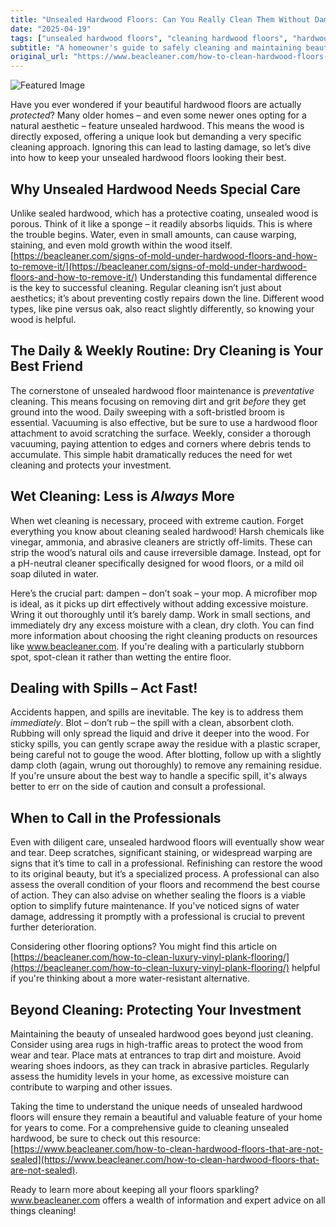 ```yaml
---
title: "Unsealed Hardwood Floors: Can You Really Clean Them Without Damage?"
date: "2025-04-19"
tags: ["unsealed hardwood floors", "cleaning hardwood floors", "hardwood floor cleaning", "wood floor care", "unsealed wood floors", "hardwood floor cleaner", "wood floor maintenance"]
subtitle: "A homeowner's guide to safely cleaning and maintaining beautiful, unsealed wood floors."
original_url: "https://www.beacleaner.com/how-to-clean-hardwood-floors-that-are-not-sealed"
---
```




![Featured Image](https://res.cloudinary.com/dnm0udlvz/image/upload/v1745052789/article_image_94_mreaig.jpg)

Have you ever wondered if your beautiful hardwood floors are actually *protected*? Many older homes – and even some newer ones opting for a natural aesthetic – feature unsealed hardwood. This means the wood is directly exposed, offering a unique look but demanding a very specific cleaning approach. Ignoring this can lead to lasting damage, so let’s dive into how to keep your unsealed hardwood floors looking their best. 

## Why Unsealed Hardwood Needs Special Care

Unlike sealed hardwood, which has a protective coating, unsealed wood is porous. Think of it like a sponge – it readily absorbs liquids. This is where the trouble begins. Water, even in small amounts, can cause warping, staining, and even mold growth within the wood itself. [https://beacleaner.com/signs-of-mold-under-hardwood-floors-and-how-to-remove-it/](https://beacleaner.com/signs-of-mold-under-hardwood-floors-and-how-to-remove-it/) Understanding this fundamental difference is the key to successful cleaning. Regular cleaning isn’t just about aesthetics; it’s about preventing costly repairs down the line. Different wood types, like pine versus oak, also react slightly differently, so knowing your wood is helpful.

## The Daily & Weekly Routine: Dry Cleaning is Your Best Friend

The cornerstone of unsealed hardwood floor maintenance is *preventative* cleaning. This means focusing on removing dirt and grit *before* they get ground into the wood. Daily sweeping with a soft-bristled broom is essential. Vacuuming is also effective, but be sure to use a hardwood floor attachment to avoid scratching the surface. Weekly, consider a thorough vacuuming, paying attention to edges and corners where debris tends to accumulate. This simple habit dramatically reduces the need for wet cleaning and protects your investment. 

## Wet Cleaning: Less is *Always* More

When wet cleaning is necessary, proceed with extreme caution. Forget everything you know about cleaning sealed hardwood! Harsh chemicals like vinegar, ammonia, and abrasive cleaners are strictly off-limits. These can strip the wood’s natural oils and cause irreversible damage. Instead, opt for a pH-neutral cleaner specifically designed for wood floors, or a mild oil soap diluted in water.  

Here’s the crucial part: dampen – don’t soak – your mop. A microfiber mop is ideal, as it picks up dirt effectively without adding excessive moisture. Wring it out thoroughly until it’s barely damp.  Work in small sections, and immediately dry any excess moisture with a clean, dry cloth.  You can find more information about choosing the right cleaning products on resources like www.beacleaner.com.  If you're dealing with a particularly stubborn spot, spot-clean it rather than wetting the entire floor.  

## Dealing with Spills – Act Fast!

Accidents happen, and spills are inevitable. The key is to address them *immediately*. Blot – don’t rub – the spill with a clean, absorbent cloth. Rubbing will only spread the liquid and drive it deeper into the wood. For sticky spills, you can gently scrape away the residue with a plastic scraper, being careful not to gouge the wood.  After blotting, follow up with a slightly damp cloth (again, wrung out thoroughly) to remove any remaining residue.  If you're unsure about the best way to handle a specific spill, it's always better to err on the side of caution and consult a professional.  

## When to Call in the Professionals

Even with diligent care, unsealed hardwood floors will eventually show wear and tear. Deep scratches, significant staining, or widespread warping are signs that it’s time to call in a professional. Refinishing can restore the wood to its original beauty, but it’s a specialized process.  A professional can also assess the overall condition of your floors and recommend the best course of action.  They can also advise on whether sealing the floors is a viable option to simplify future maintenance.  If you've noticed signs of water damage, addressing it promptly with a professional is crucial to prevent further deterioration.  

Considering other flooring options? You might find this article on [https://beacleaner.com/how-to-clean-luxury-vinyl-plank-flooring/](https://beacleaner.com/how-to-clean-luxury-vinyl-plank-flooring/) helpful if you're thinking about a more water-resistant alternative.

## Beyond Cleaning: Protecting Your Investment

Maintaining the beauty of unsealed hardwood goes beyond just cleaning. Consider using area rugs in high-traffic areas to protect the wood from wear and tear. Place mats at entrances to trap dirt and moisture. Avoid wearing shoes indoors, as they can track in abrasive particles.  Regularly assess the humidity levels in your home, as excessive moisture can contribute to warping and other issues.  

Taking the time to understand the unique needs of unsealed hardwood floors will ensure they remain a beautiful and valuable feature of your home for years to come. For a comprehensive guide to cleaning unsealed hardwood, be sure to check out this resource: [https://www.beacleaner.com/how-to-clean-hardwood-floors-that-are-not-sealed](https://www.beacleaner.com/how-to-clean-hardwood-floors-that-are-not-sealed). 

Ready to learn more about keeping all your floors sparkling? www.beacleaner.com offers a wealth of information and expert advice on all things cleaning!